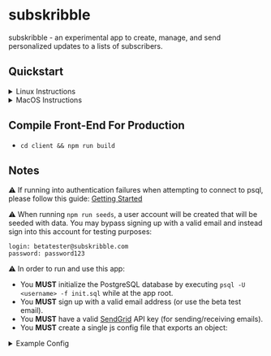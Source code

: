 # subskribble
subskribble - an experimental app to create, manage, and send personalized updates to a lists of subscribers.

## Quickstart
<details>
<summary>Linux Instructions</summary>
<ul style="list-style-type:circle">
  <li>Install NodeJS: <pre><code>curl -sL https://deb.nodesource.com/setup_8.x | sudo -E bash - && sudo apt-get update && install -y nodejs </code></pre>
  <li>Install and Configure PostgreSQL:</li>
  <ul>
    <li><pre><code>sudo apt-get install postgresql postgresql-contrib</code></pre></li>
    <li>Logs into PostgreSQL shell with default user "postgres": <pre><code>sudo -u postgres psql</code></pre></li>
    <li>Asks to set a password for "postgres"; after pressing enter, it'll prompt for the password: <pre><code>password postgres</code></pre></li>
    <li>Exits PostgreSQL shell: <pre><code>\q</code></pre></li>
  </ul>
  <li>Create a Custom postgreSQL User (optional):</li>
  <ul>
    <li>Logs into postgreSQL as "postgres": <pre><code>psql -U postgres</code></pre></li>
    <li>Creates a new user with a password: <pre><code>CREATE ROLE 'username' WITH LOGIN PASSWORD 'password';</code></pre></li>
    <li>Gives user limited ability to create DBs or GRANT ALL PRIVILEDGES ON DATABASE 'dbname' TO 'username';<pre><code>ALTER ROLE <username> CREATEDB;</code></pre></li>
    <li>Shows active DB maintainers: <pre><code>\du</code></pre></li>
    <li>Exits PostgreSQL shell: <pre><code>\q</code></pre></li>
  </ul>
  <li>Starting PostgreSQL on Boot (optional): <pre><code>sudo systemctl enable postgresql</pre></code></li>
  <li>Install App Dependencies: <pre><code>npm i && cd client && npm i</pre></code></li>
  <li>Seed DB and Run Node Server</li>
  <ul>
    <li>Required to initially create a DB, otherwise 'npm run seeds' afterward: <pre><code>psql -U <username> -f initDB.sql</code></pre></li>
    <li><pre><code>npm run dev</code></pre></li>
  </ul>
</ul>
</details>


<details>
<summary>MacOS Instructions</summary>
<ul style="list-style-type:circle">
  <li>Install Brew: <pre><code>/usr/bin/ruby -e "$(curl -fsSL https://raw.githubusercontent.com/Homebrew/install/master/install)"</code></pre></li>
  <li>Install NodeJS and PostgreSQL: <pre><code>brew update && brew install node && brew install postgresql</code></pre>
  <li>Configure PostgreSQL:</li>
  <li>Logs into PostgreSQL shell with default user "postgres": <pre><code>sudo -u postgres psql</code></pre></li>
  <li>Asks to set a password for "postgres"; after pressing enter, it'll prompt for the password: <pre><code>password postgres</code></pre></li>
  <li>Exits PostgreSQL shell: <pre><code>\q</code></pre></li>
  </ul>
  <li>Create a Custom postgreSQL User (optional):</li>
  <ul>
    <li>Logs into postgreSQL as "postgres": <pre><code>psql -U postgres</code></pre></li>
    <li>Creates a new user with a password: <pre><code>CREATE ROLE 'username' WITH LOGIN PASSWORD 'password';</code></pre></li>
    <li>Gives user limited ability to create DBs or GRANT ALL PRIVILEDGES ON DATABASE 'dbname' TO 'username';<pre><code>ALTER ROLE <username> CREATEDB;</code></pre></li>
    <li>Shows active DB maintainers: <pre><code>\du</code></pre></li>
    <li>Exits PostgreSQL shell: <pre><code>\q</code></pre></li>
  </ul>
  <li>Starting PostgreSQL on Boot (optional): <pre><code>brew services start postgresql</pre></code></li>
  <li>Install App Dependencies: <pre><code>npm i && cd client && npm i</pre></code></li>
  <li>Seed DB and Run Node Server</li>
  <ul>
    <li>Required to initially create a DB, otherwise 'npm run seeds' afterward: <pre><code>psql -U <username> -f initDB.sql</code></pre></li>
    <li><pre><code>npm run dev</code></pre></li>
  </ul>
</ul>
</details>

## Compile Front-End For Production

- `cd client && npm run build`

## Notes
⚠️ If running into authentication failures when attempting to connect to psql, please follow this guide: <a href="https://connect.boundlessgeo.com/docs/suite/4.8/dataadmin/pgGettingStarted/firstconnect.html">Getting Started</a>

⚠️ When running `npm run seeds`, a user account will be created that will be seeded with data. You may bypass signing up with a valid email and instead sign into this account for testing purposes:
```
login: betatester@subskribble.com
password: password123
```

⚠️ In order to run and use this app:
- You **MUST** initialize the PostgreSQL database by executing `psql -U <username> -f init.sql` while at the app root.
- You **MUST** sign up with a valid email address (or use the beta test email).
- You **MUST** have a valid <a href="https://sendgrid.com/">SendGrid</a> API key (for sending/receiving emails).
- You **MUST** create a single js config file that exports an object:
<details>
<summary>Example Config</summary>
```javascript
module.exports = {
  "development": {
    apiURL: "http://localhost:3000/",
    cookieKey: "<unique_cookie_key>",
    database: "<postgres_db_name>",
    dbport: <postgres_db_port>,
    dbpassword: "<postgres_db_password>",
    dbowner: "<postgres_db_owner>",
    host: "localhost",
    port: 5000,
    sendgridAPIKey: "<sendgrid_api_key>",
    url: "http://localhost:5000/",
  },
  "production": {
    apiURL: "<host>",
    cookieKey: "<unique_cookie_key>",
    database: "<postgres_db_name>",
    dbport: <postgres_db_port>,
    dbpassword: "<postgres_db_password>",
    dbowner: "<postgres_db_owner>",
    host: "localhost",
    port: 5000,
    sendgridAPIKey: "<sendgrid_api_key>",
    url: "http://localhost:5000/",
  },
  "staging": {
    apiURL: "<host>",
    cookieKey: "<unique_cookie_key>",
    database: "<postgres_db_name>",
    dbport: <postgres_db_port>,
    dbpassword: "<postgres_db_password>",
    dbowner: "<postgres_db_owner>",
    host: "localhost",
    port: 5000,
    sendgridAPIKey: "<sendgrid_api_key>",
    url: "http://localhost:5000/",
  },
  "testing": {
    apiURL: "<host>",
    cookieKey: "<unique_cookie_key>",
    database: "<postgres_db_name>",
    dbport: <postgres_db_port>,
    dbpassword: "<postgres_db_password>",
    dbowner: "<postgres_db_owner>",
    host: "localhost",
    port: 5000,
    sendgridAPIKey: "<sendgrid_api_key>",
    url: "http://localhost:5000/",
  }
}
```
</details>
